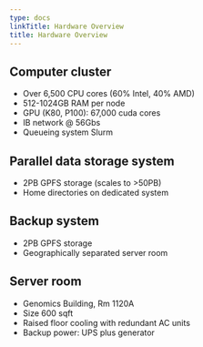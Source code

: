 ```yaml
---
type: docs
linkTitle: Hardware Overview
title: Hardware Overview
---
```



## Computer cluster

* Over 6,500 CPU cores (60% Intel, 40% AMD)
* 512-1024GB RAM per node
* GPU (K80, P100): 67,000 cuda cores
* IB network @ 56Gbs
* Queueing system Slurm

## Parallel data storage system

* 2PB GPFS storage (scales to >50PB)
* Home directories on dedicated system


## Backup system

* 2PB GPFS storage
* Geographically separated server room

## Server room

* Genomics Building, Rm 1120A
* Size 600 sqft
* Raised floor cooling with redundant AC units 
* Backup power: UPS plus generator

